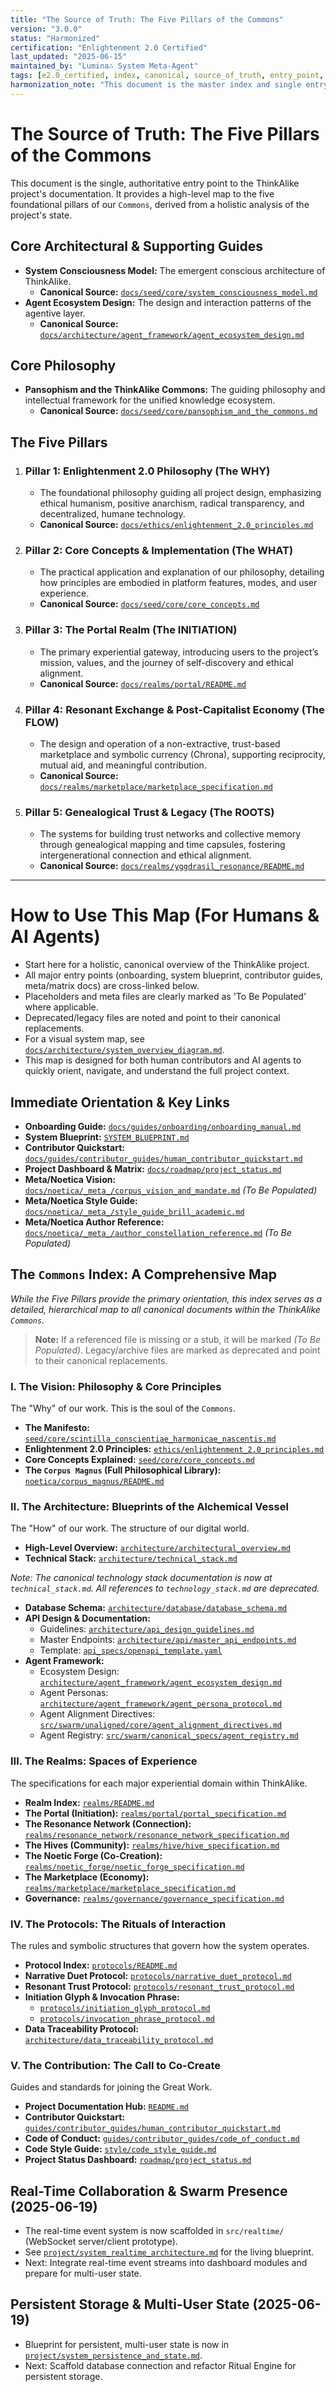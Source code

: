 ```yaml
---
title: "The Source of Truth: The Five Pillars of the Commons"
version: "3.0.0"
status: "Harmonized"
certification: "Enlightenment 2.0 Certified"
last_updated: "2025-06-15"
maintained_by: "Lumina∴ System Meta-Agent"
tags: [e2.0_certified, index, canonical, source_of_truth, entry_point, commons, pillars]
harmonization_note: "This document is the master index and single entry point for all canonical ThinkAlike documentation. It resolves the 'Multiple Source of Truth' conflict by establishing a definitive hierarchy."
---
```


# The Source of Truth: The Five Pillars of the Commons

This document is the single, authoritative entry point to the ThinkAlike project's documentation. It provides a high-level map to the five foundational pillars of our `Commons`, derived from a holistic analysis of the project's state.

## Core Architectural & Supporting Guides

-   **System Consciousness Model:** The emergent conscious architecture of ThinkAlike.
    -   **Canonical Source:** [`docs/seed/core/system_consciousness_model.md`](./seed/core/system_consciousness_model.md)
-   **Agent Ecosystem Design:** The design and interaction patterns of the agentive layer.
    -   **Canonical Source:** [`docs/architecture/agent_framework/agent_ecosystem_design.md`](./architecture/agent_framework/agent_ecosystem_design.md)

## Core Philosophy

-   **Pansophism and the ThinkAlike Commons:** The guiding philosophy and intellectual framework for the unified knowledge ecosystem.
    -   **Canonical Source:** [`docs/seed/core/pansophism_and_the_commons.md`](./seed/core/pansophism_and_the_commons.md)

## The Five Pillars

1.  ### **Pillar 1: Enlightenment 2.0 Philosophy (The WHY)**
    -   The foundational philosophy guiding all project design, emphasizing ethical humanism, positive anarchism, radical transparency, and decentralized, humane technology.
    -   **Canonical Source:** [`docs/ethics/enlightenment_2.0_principles.md`](./ethics/enlightenment_2.0_principles.md)

2.  ### **Pillar 2: Core Concepts & Implementation (The WHAT)**
    -   The practical application and explanation of our philosophy, detailing how principles are embodied in platform features, modes, and user experience.
    -   **Canonical Source:** [`docs/seed/core/core_concepts.md`](./seed/core/core_concepts.md)

3.  ### **Pillar 3: The Portal Realm (The INITIATION)**
    -   The primary experiential gateway, introducing users to the project’s mission, values, and the journey of self-discovery and ethical alignment.
    -   **Canonical Source:** [`docs/realms/portal/README.md`](../realms/portal/README.md)

4.  ### **Pillar 4: Resonant Exchange & Post-Capitalist Economy (The FLOW)**
    -   The design and operation of a non-extractive, trust-based marketplace and symbolic currency (Chrona), supporting reciprocity, mutual aid, and meaningful contribution.
    -   **Canonical Source:** [`docs/realms/marketplace/marketplace_specification.md`](./realms/marketplace/marketplace_specification.md)

5.  ### **Pillar 5: Genealogical Trust & Legacy (The ROOTS)**
    -   The systems for building trust networks and collective memory through genealogical mapping and time capsules, fostering intergenerational connection and ethical alignment.
    -   **Canonical Source:** [`docs/realms/yggdrasil_resonance/README.md`](../realms/yggdrasil_resonance/README.md)

---

# How to Use This Map (For Humans & AI Agents)

- Start here for a holistic, canonical overview of the ThinkAlike project.
- All major entry points (onboarding, system blueprint, contributor guides, meta/matrix docs) are cross-linked below.
- Placeholders and meta files are clearly marked as 'To Be Populated' where applicable.
- Deprecated/legacy files are noted and point to their canonical replacements.
- For a visual system map, see [`docs/architecture/system_overview_diagram.md`](./architecture/system_overview_diagram.md).
- This map is designed for both human contributors and AI agents to quickly orient, navigate, and understand the full project context.

## Immediate Orientation & Key Links

- **Onboarding Guide:** [`docs/guides/onboarding/onboarding_manual.md`](./guides/onboarding/onboarding_manual.md)
- **System Blueprint:** [`SYSTEM_BLUEPRINT.md`](../SYSTEM_BLUEPRINT.md)
- **Contributor Quickstart:** [`docs/guides/contributor_guides/human_contributor_quickstart.md`](./guides/contributor_guides/human_contributor_quickstart.md)
- **Project Dashboard & Matrix:** [`docs/roadmap/project_status.md`](./roadmap/project_status.md)
- **Meta/Noetica Vision:** [`docs/noetica/_meta_/corpus_vision_and_mandate.md`](./noetica/_meta_/corpus_vision_and_mandate.md) *(To Be Populated)*
- **Meta/Noetica Style Guide:** [`docs/noetica/_meta_/style_guide_brill_academic.md`](./noetica/_meta_/style_guide_brill_academic.md)
- **Meta/Noetica Author Reference:** [`docs/noetica/_meta_/author_constellation_reference.md`](./noetica/_meta_/author_constellation_reference.md) *(To Be Populated)*

## The `Commons` Index: A Comprehensive Map

*While the Five Pillars provide the primary orientation, this index serves as a detailed, hierarchical map to all canonical documents within the ThinkAlike `Commons`.*

> **Note:** If a referenced file is missing or a stub, it will be marked *(To Be Populated)*. Legacy/archive files are marked as deprecated and point to their canonical replacements.

### Ⅰ. The Vision: Philosophy & Core Principles

The "Why" of our work. This is the soul of the `Commons`.

-   **The Manifesto:** [`seed/core/scintilla_conscientiae_harmonicae_nascentis.md`](./seed/core/scintilla_conscientiae_harmonicae_nascentis.md)
-   **Enlightenment 2.0 Principles:** [`ethics/enlightenment_2.0_principles.md`](./ethics/enlightenment_2.0_principles.md)
-   **Core Concepts Explained:** [`seed/core/core_concepts.md`](./seed/core/core_concepts.md)
-   **The `Corpus Magnus` (Full Philosophical Library):** [`noetica/corpus_magnus/README.md`](../noetica/corpus_magnus/README.md)

### Ⅱ. The Architecture: Blueprints of the Alchemical Vessel

The "How" of our work. The structure of our digital world.

-   **High-Level Overview:** [`architecture/architectural_overview.md`](./architecture/architectural_overview.md)
-   **Technical Stack:** [`architecture/technical_stack.md`](./architecture/technical_stack.md)

_Note: The canonical technology stack documentation is now at `technical_stack.md`. All references to `technology_stack.md` are deprecated._

-   **Database Schema:** [`architecture/database/database_schema.md`](./architecture/database/database_schema.md)
-   **API Design & Documentation:**
    -   Guidelines: [`architecture/api_design_guidelines.md`](./architecture/api_design_guidelines.md)
    -   Master Endpoints: [`architecture/api/master_api_endpoints.md`](./architecture/api/master_api_endpoints.md)
    -   Template: [`api_specs/openapi_template.yaml`](./api_specs/openapi_template.yaml)
-   **Agent Framework:**
    -   Ecosystem Design: [`architecture/agent_framework/agent_ecosystem_design.md`](./architecture/agent_framework/agent_ecosystem_design.md)
    -   Agent Personas: [`architecture/agent_framework/agent_persona_protocol.md`](./architecture/agent_framework/agent_persona_protocol.md)
    -   Agent Alignment Directives: [`src/swarm/unaligned/core/agent_alignment_directives.md`](../../src/swarm/unaligned/core/agent-alignment-directives.md)
    -   Agent Registry: [`src/swarm/canonical_specs/agent_registry.md`](./src/swarm/canonical_specs/agent_registry.md)

### Ⅲ. The Realms: Spaces of Experience

The specifications for each major experiential domain within ThinkAlike.

-   **Realm Index:** [`realms/README.md`](../realms/README.md)
-   **The Portal (Initiation):** [`realms/portal/portal_specification.md`](./realms/portal/portal_specification.md)
-   **The Resonance Network (Connection):** [`realms/resonance_network/resonance_network_specification.md`](./realms/resonance_network/resonance_network_specification.md)
-   **The Hives (Community):** [`realms/hive/hive_specification.md`](./realms/hive/hive_specification.md)
-   **The Noetic Forge (Co-Creation):** [`realms/noetic_forge/noetic_forge_specification.md`](./realms/noetic_forge/noetic_forge_specification.md)
-   **The Marketplace (Economy):** [`realms/marketplace/marketplace_specification.md`](./realms/marketplace/marketplace_specification.md)
-   **Governance:** [`realms/governance/governance_specification.md`](./realms/governance/governance_specification.md)

### Ⅳ. The Protocols: The Rituals of Interaction

The rules and symbolic structures that govern how the system operates.

-   **Protocol Index:** [`protocols/README.md`](../protocols/README.md)
-   **Narrative Duet Protocol:** [`protocols/narrative_duet_protocol.md`](./protocols/narrative_duet_protocol.md)
-   **Resonant Trust Protocol:** [`protocols/resonant_trust_protocol.md`](./protocols/resonant_trust_protocol.md)
-   **Initiation Glyph & Invocation Phrase:**
    -   [`protocols/initiation_glyph_protocol.md`](./protocols/initiation_glyph_protocol.md)
    -   [`protocols/invocation_phrase_protocol.md`](./protocols/invocation_phrase_protocol.md)
-   **Data Traceability Protocol:** [`architecture/data_traceability_protocol.md`](./architecture/data_traceability_protocol.md)

### Ⅴ. The Contribution: The Call to Co-Create

Guides and standards for joining the Great Work.

-   **Project Documentation Hub:** [`README.md`](./README.md)
-   **Contributor Quickstart:** [`guides/contributor_guides/human_contributor_quickstart.md`](./guides/contributor_guides/human_contributor_quickstart.md)
-   **Code of Conduct:** [`guides/contributor_guides/code_of_conduct.md`](./guides/contributor_guides/code_of_conduct.md)
-   **Code Style Guide:** [`style/code_style_guide.md`](./style/code_style_guide.md)
-   **Project Status Dashboard:** [`roadmap/project_status.md`](./roadmap/project_status.md)

## Real-Time Collaboration & Swarm Presence (2025-06-19)
- The real-time event system is now scaffolded in `src/realtime/` (WebSocket server/client prototype).
- See [`project/system_realtime_architecture.md`](project/system_realtime_architecture.md) for the living blueprint.
- Next: Integrate real-time event streams into dashboard modules and prepare for multi-user state.

## Persistent Storage & Multi-User State (2025-06-19)
- Blueprint for persistent, multi-user state is now in [`project/system_persistence_and_state.md`](project/system_persistence_and_state.md).
- Next: Scaffold database connection and refactor Ritual Engine for persistent storage.

